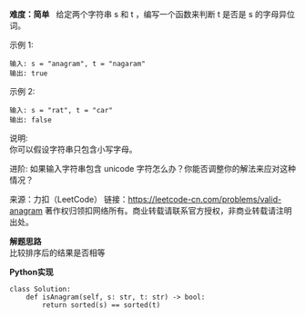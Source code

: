 **难度：简单**  
给定两个字符串 s 和 t ，编写一个函数来判断 t 是否是 s 的字母异位词。  

示例 1:
```
输入: s = "anagram", t = "nagaram"
输出: true
```

示例 2:
```
输入: s = "rat", t = "car"
输出: false
```
说明:  
你可以假设字符串只包含小写字母。  

进阶:
如果输入字符串包含 unicode 字符怎么办？你能否调整你的解法来应对这种情况？

来源：力扣（LeetCode）
链接：https://leetcode-cn.com/problems/valid-anagram
著作权归领扣网络所有。商业转载请联系官方授权，非商业转载请注明出处。  

**解题思路**   
比较排序后的结果是否相等  

**Python实现**   
```
class Solution:
    def isAnagram(self, s: str, t: str) -> bool:
        return sorted(s) == sorted(t)
```